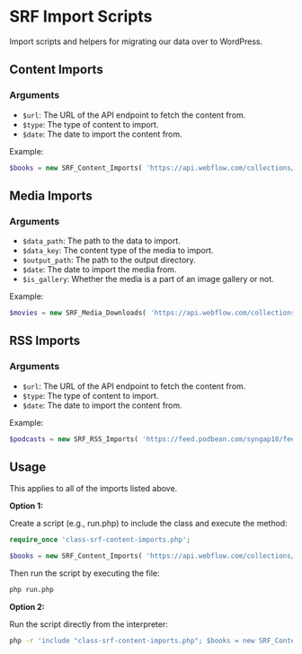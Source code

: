 # SRF Import Scripts

Import scripts and helpers for migrating our data over to WordPress.

## Content Imports

### Arguments

- `$url`: The URL of the API endpoint to fetch the content from.
- `$type`: The type of content to import.
- `$date`: The date to import the content from.

Example:

```php
$books = new SRF_Content_Imports( 'https://api.webflow.com/collections/.../items?access_token=...&api_version=1.0.0', 'books', '1970-01-01' );
```

## Media Imports

### Arguments

- `$data_path`: The path to the data to import.
- `$data_key`: The content type of the media to import.
- `$output_path`: The path to the output directory.
- `$date`: The date to import the media from.
- `$is_gallery`: Whether the media is a part of an image gallery or not.

Example:

```php
$movies = new SRF_Media_Downloads( 'https://api.webflow.com/collections/.../items?access_token=...&api_version=1.0.0', 'movies', '1970-01-01' );
```

## RSS Imports

### Arguments

- `$url`: The URL of the API endpoint to fetch the content from.
- `$type`: The type of content to import.
- `$date`: The date to import the content from.

Example:

```php
$podcasts = new SRF_RSS_Imports( 'https://feed.podbean.com/syngap10/feed.xml', 'srf-podcasts', 'srf-podcasts-category', 'syngap10' );
```

## Usage

This applies to all of the imports listed above.

**Option 1:**

Create a script (e.g., run.php) to include the class and execute the method:

```php
require_once 'class-srf-content-imports.php';

$books = new SRF_Content_Imports( 'https://api.webflow.com/collections/.../items?access_token=...&api_version=1.0.0', 'books', '1970-01-01' );
```

Then run the script by executing the file:

```bash
php run.php
```

**Option 2:**

Run the script directly from the interpreter:

```bash
php -r 'include "class-srf-content-imports.php"; $books = new SRF_Content_Imports( "https://api.webflow.com/collections/.../items?access_token=...&api_version=1.0.0", "books", "1970-01-01" );'
```
